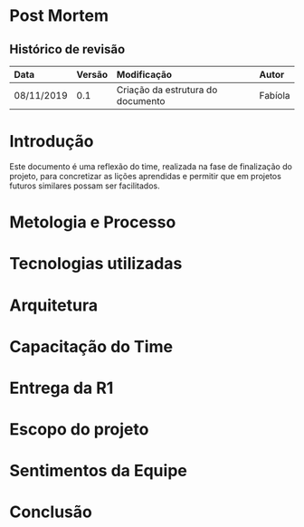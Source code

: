 # Post Mortem

## Histórico de revisão

| Data   | Versão | Modificação  | Autor  |
| :- | :- | :- | :- |
| 08/11/2019 | 0.1 | Criação da estrutura do documento |  Fabíola |


# Introdução

Este documento é uma reflexão do time, realizada na fase de finalização do projeto, para concretizar as lições aprendidas e permitir que em projetos futuros similares possam ser facilitados.

# Metologia e Processo


# Tecnologias utilizadas

# Arquitetura

# Capacitação do Time


# Entrega da R1

# Escopo do projeto




# Sentimentos da Equipe


# Conclusão
